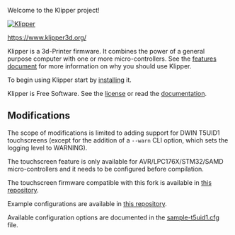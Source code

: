 Welcome to the Klipper project!

[![Klipper](docs/img/klipper-logo-small.png)](https://www.klipper3d.org/)

https://www.klipper3d.org/

Klipper is a 3d-Printer firmware. It combines the power of a general
purpose computer with one or more micro-controllers. See the
[features document](https://www.klipper3d.org/Features.html) for more
information on why you should use Klipper.

To begin using Klipper start by
[installing](https://www.klipper3d.org/Installation.html) it.

Klipper is Free Software. See the [license](COPYING) or read the
[documentation](https://www.klipper3d.org/Overview.html).

## Modifications

The scope of modifications is limited to adding support for DWIN T5UID1
touchscreens (except for the addition of a `--warn` CLI option, which sets the
logging level to WARNING).

The touchscreen feature is only available for AVR/LPC176X/STM32/SAMD
micro-controllers and it needs to be configured before compilation.

The touchscreen firmware compatible with this fork is available in
[this repository](https://github.com/Desuuuu/DGUS-reloaded-Klipper).

Example configurations are available in
[this repository](https://github.com/Desuuuu/DGUS-reloaded-Klipper-config).

Available configuration options are documented in the
[sample-t5uid1.cfg](/config/sample-t5uid1.cfg) file.
